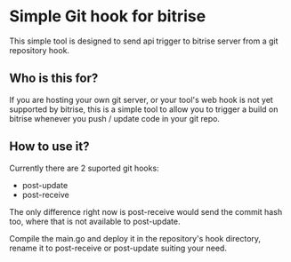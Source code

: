 Simple Git hook for bitrise
===========================
This simple tool is designed to send api trigger to bitrise server from a git repository hook.

Who is this for?
----------------
If you are hosting your own git server, or your tool's web hook is not yet supported by bitrise, this is a simple tool to allow you to trigger a build on bitrise whenever you push / update code in your git repo.

How to use it?
--------------
Currently there are 2 suported git hooks:
* post-update
* post-receive

The only difference right now is post-receive would send the commit hash too, where that is not available to post-update.

Compile the main.go and deploy it in the repository's hook directory, rename it to post-receive or post-update suiting your need.


